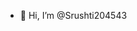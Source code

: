 - 👋 Hi, I’m @Srushti204543


<!---
Srushti204543/Srushti204543 is a ✨ special ✨ repository because its `README.md` (this file) appears on your GitHub profile.
You can click the Preview link to take a look at your changes.
--->
